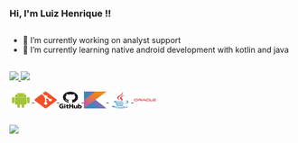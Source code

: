 ### Hi, I'm Luiz Henrique !!

##
- 🔭 I’m currently working on analyst support
- 🌱 I’m currently learning native android development with kotlin and java
##

<div>
  <a href="https://github.com/LuizSaraiva">
  <img height="160em" src="https://github-readme-stats.vercel.app/api?username=LuizSaraiva&show_icons=true&theme=dark&include_all_commits=true&count_private=true"/>
  <img height="160em" src="https://github-readme-stats.vercel.app/api/top-langs/?username=LuizSaraiva&layout=compact&langs_count=7&theme=dark"/>
</div>
  
  <div style="display: inline_block"><br>
  <img align="center" alt="Luiz-Android" height="30" width="40" src="https://github.com/devicons/devicon/blob/master/icons/android/android-original.svg">
  <img align="center" alt="Luiz-Git" height="30" width="40" src="https://github.com/devicons/devicon/blob/master/icons/git/git-original.svg">
  <img align="center" alt="Luiz-GitHub" height="30" width="40" src="https://github.com/devicons/devicon/blob/master/icons/github/github-original-wordmark.svg">
  <img align="center" alt="Luiz-Kotlin" height="30" width="40" src="https://github.com/devicons/devicon/blob/master/icons/kotlin/kotlin-original.svg">
  <img align="center" alt="Luiz-Java" height="30" width="40" src="https://github.com/devicons/devicon/blob/master/icons/java/java-original.svg">
  <img align="center" alt="Luiz-Oracle" height="30" width="40" src="https://github.com/devicons/devicon/blob/master/icons/oracle/oracle-original.svg">
  </div>

  ##
 
<div> 
 <a href="https://www.linkedin.com/in/luiz-saraiva-aa55aa89/" target="_blank"><img src="https://img.shields.io/badge/-LinkedIn-%230077B5?style=for-the-badge&logo=linkedin&logoColor=white" target="_blank"></a>
  
 

